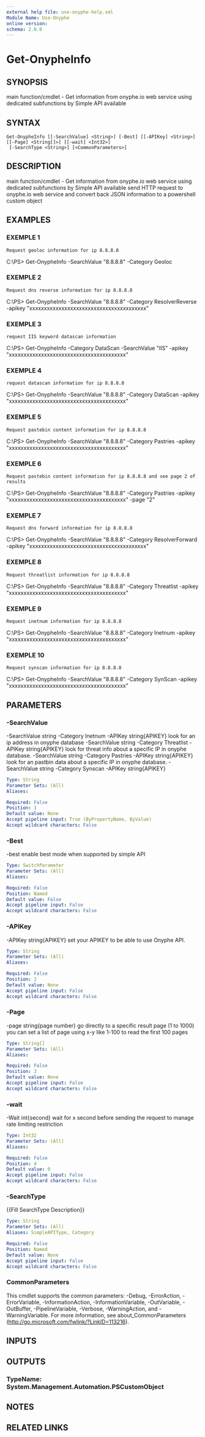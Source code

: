 ```yaml
---
external help file: use-onyphe-help.xml
Module Name: Use-Onyphe
online version:
schema: 2.0.0
---
```


# Get-OnypheInfo

## SYNOPSIS
main function/cmdlet - Get information from onyphe.io web service using dedicated subfunctions by Simple API available

## SYNTAX

```
Get-OnypheInfo [[-SearchValue] <String>] [-Best] [[-APIKey] <String>] [[-Page] <String[]>] [[-wait] <Int32>]
 [-SearchType <String>] [<CommonParameters>]
```

## DESCRIPTION
main function/cmdlet - Get information from onyphe.io web service using dedicated subfunctions by Simple API available
send HTTP request to onyphe.io web service and convert back JSON information to a powershell custom object

## EXAMPLES

### EXEMPLE 1
```
Request geoloc information for ip 8.8.8.8
```

C:\PS\> Get-OnypheInfo -SearchValue "8.8.8.8" -Category Geoloc

### EXEMPLE 2
```
Request dns reverse information for ip 8.8.8.8
```

C:\PS\> Get-OnypheInfo -SearchValue "8.8.8.8" -Category ResolverReverse -apikey "xxxxxxxxxxxxxxxxxxxxxxxxxxxxxxxxxxxxxxxx"

### EXEMPLE 3
```
request IIS keyword datascan information
```

C:\PS\> Get-OnypheInfo -Category DataScan -SearchValue "IIS" -apikey "xxxxxxxxxxxxxxxxxxxxxxxxxxxxxxxxxxxxxxxx"

### EXEMPLE 4
```
request datascan information for ip 8.8.8.8
```

C:\PS\> Get-OnypheInfo -SearchValue "8.8.8.8" -Category DataScan -apikey "xxxxxxxxxxxxxxxxxxxxxxxxxxxxxxxxxxxxxxxx"

### EXEMPLE 5
```
Request pastebin content information for ip 8.8.8.8
```

C:\PS\> Get-OnypheInfo -SearchValue "8.8.8.8" -Category Pastries -apikey "xxxxxxxxxxxxxxxxxxxxxxxxxxxxxxxxxxxxxxxx"

### EXEMPLE 6
```
Request pastebin content information for ip 8.8.8.8 and see page 2 of results
```

C:\PS\> Get-OnypheInfo -SearchValue "8.8.8.8" -Category Pastries -apikey "xxxxxxxxxxxxxxxxxxxxxxxxxxxxxxxxxxxxxxxx" -page "2"

### EXEMPLE 7
```
Request dns forward information for ip 8.8.8.8
```

C:\PS\> Get-OnypheInfo -SearchValue "8.8.8.8" -Category ResolverForward -apikey "xxxxxxxxxxxxxxxxxxxxxxxxxxxxxxxxxxxxxxxx"

### EXEMPLE 8
```
Request threatlist information for ip 8.8.8.8
```

C:\PS\> Get-OnypheInfo -SearchValue "8.8.8.8" -Category Threatlist -apikey "xxxxxxxxxxxxxxxxxxxxxxxxxxxxxxxxxxxxxxxx"

### EXEMPLE 9
```
Request inetnum information for ip 8.8.8.8
```

C:\PS\> Get-OnypheInfo -SearchValue "8.8.8.8" -Category Inetnum -apikey "xxxxxxxxxxxxxxxxxxxxxxxxxxxxxxxxxxxxxxxx"

### EXEMPLE 10
```
Request synscan information for ip 8.8.8.8
```

C:\PS\> Get-OnypheInfo -SearchValue "8.8.8.8" -Category SynScan -apikey "xxxxxxxxxxxxxxxxxxxxxxxxxxxxxxxxxxxxxxxx"

## PARAMETERS

### -SearchValue
-SearchValue string -Category Inetnum -APIKey string{APIKEY}
look for an ip address in onyphe database
-SearchValue string -Category Threatlist -APIKey string{APIKEY}
look for threat info about a specific IP in onyphe database.
-SearchValue string -Category Pastries -APIKey string{APIKEY}
look for an pastbin data about a specific IP in onyphe database.
-SearchValue string -Category Synscan -APIKey string{APIKEY}

```yaml
Type: String
Parameter Sets: (All)
Aliases:

Required: False
Position: 1
Default value: None
Accept pipeline input: True (ByPropertyName, ByValue)
Accept wildcard characters: False
```

### -Best
-best
enable best mode when supported by simple API

```yaml
Type: SwitchParameter
Parameter Sets: (All)
Aliases:

Required: False
Position: Named
Default value: False
Accept pipeline input: False
Accept wildcard characters: False
```

### -APIKey
-APIKey string{APIKEY}
set your APIKEY to be able to use Onyphe API.

```yaml
Type: String
Parameter Sets: (All)
Aliases:

Required: False
Position: 2
Default value: None
Accept pipeline input: False
Accept wildcard characters: False
```

### -Page
-page string{page number}
go directly to a specific result page (1 to 1000)
you can set a list of page using x-y like 1-100 to read the first 100 pages

```yaml
Type: String[]
Parameter Sets: (All)
Aliases:

Required: False
Position: 3
Default value: None
Accept pipeline input: False
Accept wildcard characters: False
```

### -wait
-Wait int{second}
wait for x second before sending the request to manage rate limiting restriction

```yaml
Type: Int32
Parameter Sets: (All)
Aliases:

Required: False
Position: 4
Default value: 0
Accept pipeline input: False
Accept wildcard characters: False
```

### -SearchType
{{Fill SearchType Description}}

```yaml
Type: String
Parameter Sets: (All)
Aliases: SimpleAPIType, Category

Required: False
Position: Named
Default value: None
Accept pipeline input: False
Accept wildcard characters: False
```

### CommonParameters
This cmdlet supports the common parameters: -Debug, -ErrorAction, -ErrorVariable, -InformationAction, -InformationVariable, -OutVariable, -OutBuffer, -PipelineVariable, -Verbose, -WarningAction, and -WarningVariable.
For more information, see about_CommonParameters (http://go.microsoft.com/fwlink/?LinkID=113216).

## INPUTS

## OUTPUTS

### TypeName: System.Management.Automation.PSCustomObject
## NOTES

## RELATED LINKS
